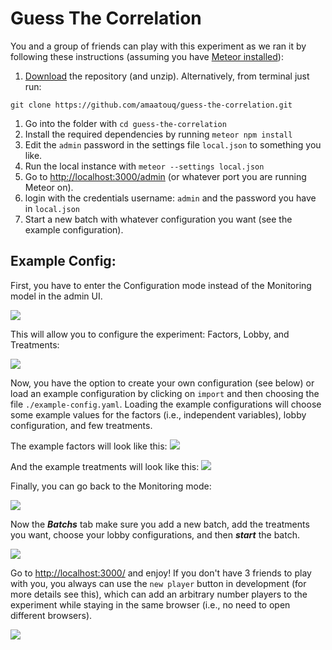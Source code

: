 # Guess The Correlation

You and a group of friends can play with this experiment as we ran it by following these instructions (assuming you have [Meteor installed](https://www.meteor.com/install)):

1. [Download](https://github.com/amaatouq/guess-the-correlation) the repository (and unzip). Alternatively, from terminal just run:

```
git clone https://github.com/amaatouq/guess-the-correlation.git
```

1. Go into the folder with `cd guess-the-correlation`
2. Install the required dependencies by running `meteor npm install`
3. Edit the `admin` password in the settings file `local.json` to something you like.
4. Run the local instance with `meteor --settings local.json`
5. Go to [http://localhost:3000/admin](http://localhost:3000/admin) (or whatever port you are running Meteor on).
6. login with the credentials username: `admin` and the password you have in `local.json`
7. Start a new batch with whatever configuration you want (see the example configuration).

## Example Config:

First, you have to enter the Configuration mode instead of the Monitoring model in the admin UI.

![](https://github.com/amaatouq/guess-the-correlation/raw/master/readme\_screenshots/configuration\_mode.png)

This will allow you to configure the experiment: Factors, Lobby, and Treatments:

![](https://github.com/amaatouq/guess-the-correlation/raw/master/readme\_screenshots/configuration\_mode\_inside.png)

Now, you have the option to create your own configuration (see below) or load an example configuration by clicking on `import` and then choosing the file `./example-config.yaml`. Loading the example configurations will choose some example values for the factors (i.e., independent variables), lobby configuration, and few treatments.

The example factors will look like this: ![](https://github.com/amaatouq/guess-the-correlation/raw/master/readme\_screenshots/factors\_example.png)

And the example treatments will look like this: ![](https://github.com/amaatouq/guess-the-correlation/raw/master/readme\_screenshots/treatments\_example.png)

Finally, you can go back to the Monitoring mode:

![](https://github.com/amaatouq/guess-the-correlation/raw/master/readme\_screenshots/monitoring\_mode.png)

Now the _**Batchs**_ tab make sure you add a new batch, add the treatments you want, choose your lobby configurations, and then _**start**_ the batch.

![](https://github.com/amaatouq/guess-the-correlation/raw/master/readme\_screenshots/new\_batch.png)

Go to [http://localhost:3000/](http://localhost:3000) and enjoy! If you don't have 3 friends to play with you, you always can use the `new player` button in development (for more details see this), which can add an arbitrary number players to the experiment while staying in the same browser (i.e., no need to open different browsers).

![](https://github.com/amaatouq/guess-the-correlation/raw/master/readme\_screenshots/game.png)
